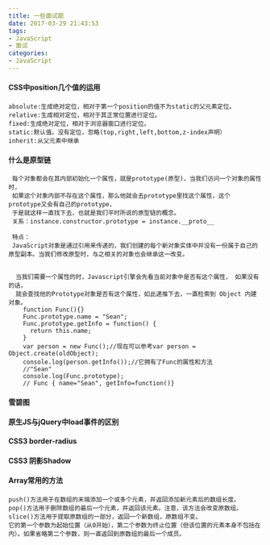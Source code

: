 ```yaml
---
title: 一些面试题
date: 2017-03-29 21:43:53
tags: 
- JavaScript
- 面试
categories:
- JavaScript
---
```

<!--投了一段时间简历，终于有了一次面试机会，面试的表现不是很好，基础知识有些已经忘了，面试很简单，记录一下面试中问道的题目-->
#### CSS中position几个值的运用
    absolute:生成绝对定位，相对于第一个position的值不为static的父元素定位。
    relative:生成相对定位，相对于其正常位置进行定位。
    fixed:生成绝对定位，相对于浏览器窗口进行定位。
    static:默认值。没有定位，忽略(top,right,left,bottom,z-index声明）
    inherit:从父元素中继承
<!--more-->
#### 什么是原型链
     每个对象都会在其内部初始化一个属性，就是prototype(原型)，当我们访问一个对象的属性时，
     如果这个对象内部不存在这个属性，那么他就会去prototype里找这个属性，这个prototype又会有自己的prototype，
     于是就这样一直找下去，也就是我们平时所说的原型链的概念。
     关系：instance.constructor.prototype = instance.__proto__

     特点：
     JavaScript对象是通过引用来传递的，我们创建的每个新对象实体中并没有一份属于自己的原型副本。当我们修改原型时，与之相关的对象也会继承这一改变。


      当我们需要一个属性的时，Javascript引擎会先看当前对象中是否有这个属性， 如果没有的话，
      就会查找他的Prototype对象是否有这个属性，如此递推下去，一直检索到 Object 内建对象。
     	function Func(){}
     	Func.prototype.name = "Sean";
     	Func.prototype.getInfo = function() {
     	  return this.name;
     	}
     	var person = new Func();//现在可以参考var person = Object.create(oldObject);
     	console.log(person.getInfo());//它拥有了Func的属性和方法
     	//"Sean"
     	console.log(Func.prototype);
     	// Func { name="Sean", getInfo=function()}
#### 雪碧图
#### 原生JS与jQuery中load事件的区别
#### CSS3 border-radius
#### CSS3 阴影Shadow
#### Array常用的方法
    push()方法用于在数组的末端添加一个或多个元素，并返回添加新元素后的数组长度。
    pop()方法用于删除数组的最后一个元素，并返回该元素。注意，该方法会改变原数组。
    slice()方法用于提取原数组的一部分，返回一个新数组，原数组不变。
    它的第一个参数为起始位置（从0开始），第二个参数为终止位置（但该位置的元素本身不包括在内）。如果省略第二个参数，则一直返回到原数组的最后一个成员。
<!--好像还有想不起来了...-->